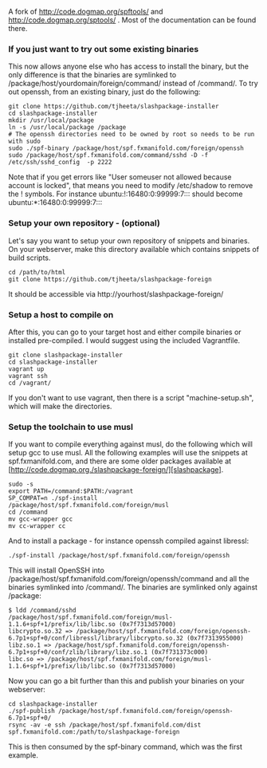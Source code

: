 A fork of http://code.dogmap.org/spftools/ and http://code.dogmap.org/sptools/ . Most of the documentation can be found there.

### If you just want to try out some existing binaries

This now allows anyone else who has access to install the binary, but the only difference is that the binaries are symlinked to /package/host/yourdomain/foreign/command/ instead of /command/. To try out openssh, from an existing binary, just do the following:
```
git clone https://github.com/tjheeta/slashpackage-installer
cd slashpackage-installer
mkdir /usr/local/package
ln -s /usr/local/package /package
# The openssh directories need to be owned by root so needs to be run with sudo
sudo ./spf-binary /package/host/spf.fxmanifold.com/foreign/openssh
sudo /package/host/spf.fxmanifold.com/command/sshd -D -f /etc/ssh/sshd_config  -p 2222
```

Note that if you get errors like "User someuser not allowed because account is locked", that means you need to modify /etc/shadow to remove the ! symbols. For instance 
ubuntu:!:16480:0:99999:7::: should become 
ubuntu:*:16480:0:99999:7:::

### Setup your own repository - (optional)
Let's say you want to setup your own repository of snippets and binaries. On your webserver, make this directory available which contains snippets of build scripts.
```
cd /path/to/html
git clone https://github.com/tjheeta/slashpackage-foreign
```

It should be accessible via http://yourhost/slashpackage-foreign/

### Setup a host to compile on 
After this, you can go to your target host and either compile binaries or installed pre-compiled. I would suggest using the included Vagrantfile.
```
git clone slashpackage-installer
cd slashpackage-installer
vagrant up
vagrant ssh
cd /vagrant/
```

If you don't want to use vagrant, then there is a script "machine-setup.sh", which will make the directories.

### Setup the toolchain to use musl
If you want to compile everything against musl, do the following which will setup gcc to use musl. All the following examples will use the snippets at spf.fxmanifold.com, and there are some older packages available at [http://code.dogmap.org./slashpackage-foreign/][slashpackage]. 
```
sudo -s
export PATH=/command:$PATH:/vagrant
SP_COMPAT=n ./spf-install /package/host/spf.fxmanifold.com/foreign/musl
cd /command
mv gcc-wrapper gcc
mv cc-wrapper cc
```

And to install a package - for instance openssh compiled against libressl:
```
./spf-install /package/host/spf.fxmanifold.com/foreign/openssh
```

This will install OpenSSH into /package/host/spf.fxmanifold.com/foreign/openssh/command and all the binaries symlinked into /command/. The binaries are symlinked only against /package:
```
$ ldd /command/sshd
/package/host/spf.fxmanifold.com/foreign/musl-1.1.6+spf+1/prefix/lib/libc.so (0x7f7313d57000)
libcrypto.so.32 => /package/host/spf.fxmanifold.com/foreign/openssh-6.7p1+spf+0/conf/libressl/library/libcrypto.so.32 (0x7f7313955000)
libz.so.1 => /package/host/spf.fxmanifold.com/foreign/openssh-6.7p1+spf+0/conf/zlib/library/libz.so.1 (0x7f731373c000)
libc.so => /package/host/spf.fxmanifold.com/foreign/musl-1.1.6+spf+1/prefix/lib/libc.so (0x7f7313d57000)
```

Now you can go a bit further than this and publish your binaries on your webserver:
```
cd slashpackage-installer
./spf-publish /package/host/spf.fxmanifold.com/foreign/openssh-6.7p1+spf+0/
rsync -av -e ssh /package/host/spf.fxmanifold.com/dist spf.fxmanifold.com:/path/to/slashpackage-foreign
```

This is then consumed by the spf-binary command, which was the first example.
